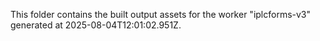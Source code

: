 This folder contains the built output assets for the worker "iplcforms-v3" generated at 2025-08-04T12:01:02.951Z.